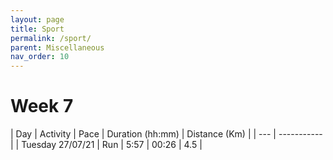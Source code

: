 ```yaml
---
layout: page
title: Sport
permalink: /sport/
parent: Miscellaneous
nav_order: 10
---
```


# Week 7

| Day | Activity | Pace | Duration (hh:mm) | Distance (Km) |
| --- | ----------- |
| Tuesday 27/07/21 | Run | 5:57 | 00:26 | 4.5 |
